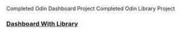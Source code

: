 Completed Odin Dashboard Project
Completed Odin Library Project

### [Dashboard With Library](https://abdelrahmank1868.github.io/Odin-Dashboard-Project/)
